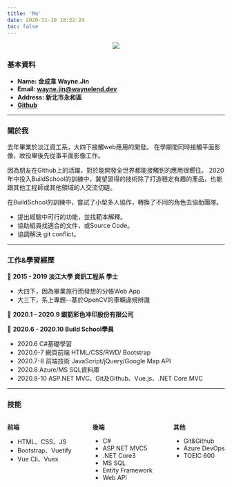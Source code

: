 ```yaml
---
title: 'Me'
date: 2020-11-10 18:22:24
toc: false
---
```

<div id="avator">
    <img src="https://i.imgur.com/EfrZuya.png">
</div>

### 基本資料
* **Name: 金成韋 Wayne.Jin**
* **Email: wayne.jin@waynelend.dev**
* **Address: 新北市永和區**
* **[Github](https://github.com/waynelens)**
----------
### 關於我
去年畢業於淡江資工系，大四下接觸web應用的開發。
在學期間同時接觸平面影像，故役畢後先從事平面影像工作。

因為朋友在Github上的活躍，對於能開發全世界都能接觸到的應用很嚮往。
2020年中投入BuildSchool的訓練中，冀望習得的技術除了打造穩定有趣的產品，也能跟其他工程師或其他領域的人交流切磋。

在BuildSchool的訓練中，嘗試了小型多人協作，轉換了不同的角色去協助團隊。
* 提出經驗中可行的功能，並找範本解釋。
* 協助組員找適合的文件，或Source Code。
* 協調解決 git conflict。
----------
### 工作&學習經歷
🏫 **2015 - 2019 淡江大學 資訊工程系 學士**
* 大四下，因為畢業旅行而發想的分帳Web App
* 大三下，系上專題--基於OpenCV的車輛違規辨識

💼 **2020.1 - 2020.9 銀箭彩色冲印股份有限公司**


💼 **2020.6 - 2020.10 Build School學員** 
* 2020.6 C#基礎學習
* 2020.6-7 網頁前端 HTML/CSS/RWD/ Bootstrap
* 2020.7-8 前端技術 JavaScript/jQuery/Google Map API
* 2020.8 Azure/MS SQL資料庫
* 2020.8-10 ASP.NET MVC、Git及Github、Vue.js、.NET Core MVC
----------
### 技能
<div id="skill">

<div>

**前端**
* HTML、CSS、JS
* Bootstrap、Vuetify
* Vue Cli、Vuex
</div>

<div>

**後端**
* C#
* ASP.NET MVC5
* .NET Core3
* MS SQL
* Entity Framework
* Web API
</div>

<div>

**其他**
* Git&Github
* Azure DevOps
* TOEIC 600
</div>

</div>



<!-- css補充 -->
<style>
#comment,.post-meta__date{
    display: none;
}

#avator{
    text-align:center;
}

#skill{
    display: flex;
    justify-content: space-between;
}
</style>